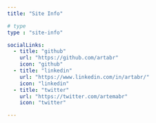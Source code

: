 ```yaml
---
title: "Site Info"

# type
type : "site-info"

socialLinks:
  - title: "github"
    url: "https://github.com/artabr"
    icon: "github"
  - title: "linkedin"
    url: "https://www.linkedin.com/in/artabr/"
    icon: "linkedin"
  - title: "twitter"
    url: "https://twitter.com/artemabr"
    icon: "twitter"

---
```

